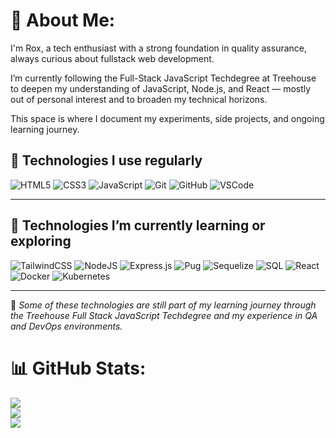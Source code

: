 # 💫 About Me:

I'm Rox, a tech enthusiast with a strong foundation in quality assurance, always curious about fullstack web development.

I’m currently following the Full-Stack JavaScript Techdegree at Treehouse to deepen my understanding of JavaScript, Node.js, and React — mostly out of personal interest and to broaden my technical horizons.

This space is where I document my experiments, side projects, and ongoing learning journey.



## 🧠 Technologies I use regularly
![HTML5](https://img.shields.io/badge/html5-E34F26?style=for-the-badge&logo=html5&logoColor=white)
![CSS3](https://img.shields.io/badge/css3-%231572B6.svg?style=for-the-badge&logo=css3&logoColor=white)
![JavaScript](https://img.shields.io/badge/javascript-%23323330.svg?style=for-the-badge&logo=javascript&logoColor=%23F7DF1E)
![Git](https://img.shields.io/badge/git-%23F05033.svg?style=for-the-badge&logo=git&logoColor=white)
![GitHub](https://img.shields.io/badge/github-%23121011.svg?style=for-the-badge&logo=github&logoColor=white)
![VSCode](https://img.shields.io/badge/vscode-007ACC?style=for-the-badge&logo=visual-studio-code&logoColor=white)

---

## 🚀 Technologies I’m currently learning or exploring

![TailwindCSS](https://img.shields.io/badge/tailwindcss-%2338B2AC.svg?style=for-the-badge&logo=tailwind-css&logoColor=white)
![NodeJS](https://img.shields.io/badge/node.js-6DA55F?style=for-the-badge&logo=node.js&logoColor=white)
![Express.js](https://img.shields.io/badge/express.js-%23404d59.svg?style=for-the-badge&logo=express&logoColor=%2361DAFB)
![Pug](https://img.shields.io/badge/Pug-FFF?style=for-the-badge&logo=pug&logoColor=A86454)
![Sequelize](https://img.shields.io/badge/Sequelize-52B0E7?style=for-the-badge&logo=sequelize&logoColor=white)
![SQL](https://img.shields.io/badge/sql-%2300758F.svg?style=for-the-badge&logo=postgresql&logoColor=white)
![React](https://img.shields.io/badge/react-%2320232a.svg?style=for-the-badge&logo=react&logoColor=%2361DAFB)
![Docker](https://img.shields.io/badge/docker-%230db7ed.svg?style=for-the-badge&logo=docker&logoColor=white)
![Kubernetes](https://img.shields.io/badge/kubernetes-%23326ce5.svg?style=for-the-badge&logo=kubernetes&logoColor=white)



---

📝 *Some of these technologies are still part of my learning journey through the Treehouse Full Stack JavaScript Techdegree and my experience in QA and DevOps environments.*

# 📊 GitHub Stats:
![](https://github-readme-stats.vercel.app/api?username=misscyborgtech&theme=dark&hide_border=false&include_all_commits=true&count_private=false)<br/>
![](https://nirzak-streak-stats.vercel.app/?user=misscyborgtech&theme=dark&hide_border=false)<br/>
![](https://github-readme-stats.vercel.app/api/top-langs/?username=misscyborgtech&theme=dark&hide_border=false&include_all_commits=true&count_private=false&layout=compact)

<!-- Proudly created with GPRM ( https://gprm.itsvg.in ) -->
